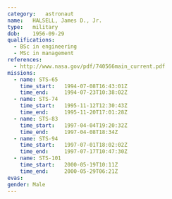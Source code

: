 ```yaml
---
category:	astronaut
name:	HALSELL, James D., Jr.
type:	military
dob:	1956-09-29
qualifications:
  - BSc in engineering
  - MSc in management
references:
  - http://www.nasa.gov/pdf/740566main_current.pdf
missions:
  - name: STS-65
    time_start:   1994-07-08T16:43:01Z
    time_end:     1994-07-23T10:38:02Z
  - name: STS-74
    time_start:   1995-11-12T12:30:43Z
    time_end:     1995-11-20T17:01:28Z
  - name: STS-83
    time_start:   1997-04-04T19:20:32Z
    time_end:     1997-04-08T18:34Z
  - name: STS-94
    time_start:   1997-07-01T18:02:02Z
    time_end:     1997-07-17T10:47:30Z
  - name: STS-101
    time_start:   2000-05-19T10:11Z
    time_end:     2000-05-29T06:21Z
evas:
gender:	Male
---
```

